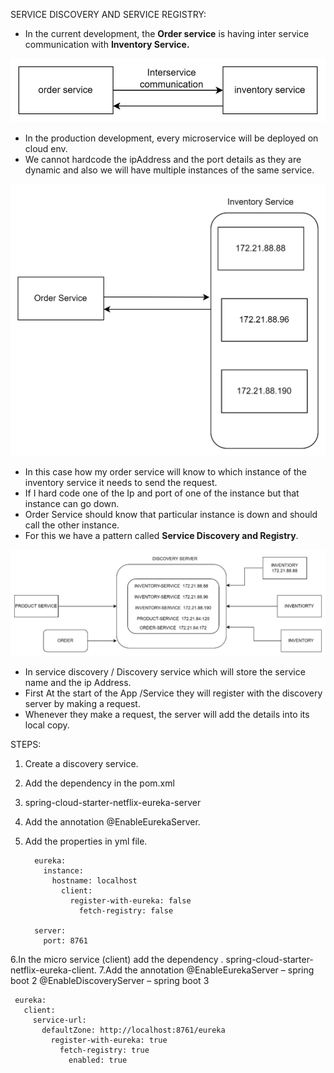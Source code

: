 SERVICE DISCOVERY AND SERVICE REGISTRY:

- In the current development, the **Order service** is having inter service communication with **Inventory Service.**

![secomm.png](secomm.png)

- In the production development, every microservice will be deployed on cloud env.
- We cannot hardcode the ipAddress and the port details as they are dynamic and also we will have multiple instances of the same service.

![orderinventory.png](orderinventory.png)

- In this case how my order service will know to which instance of the inventory service it needs to send the request.
- If I hard code one of the Ip and port of one of the instance but that instance can go down.
- Order Service should know that particular instance is down and should call the other instance.
- For this we have a pattern called **Service Discovery and Registry**.

![servicediscovery.png](servicediscovery.png)

- In service discovery / Discovery service which will store the service name and the ip Address.
- First At the start of the App /Service they will register with the discovery server by making a request.
- Whenever they make a request, the server will add the details into its local copy.

STEPS:

1. Create a discovery service.
2. Add the dependency in the pom.xml
3. spring-cloud-starter-netflix-eureka-server
4. Add the annotation @EnableEurekaServer.
5. Add the properties in yml file. 


         eureka:
           instance:
             hostname: localhost
               client:
                 register-with-eureka: false
                   fetch-registry: false

         server:
           port: 8761


6.In the micro service (client) add the dependency .
  spring-cloud-starter-netflix-eureka-client.
7.Add the annotation 
  @EnableEurekaServer – spring boot 2
  @EnableDiscoveryServer – spring boot 3

     eureka:
       client:
         service-url:
           defaultZone: http://localhost:8761/eureka
             register-with-eureka: true
               fetch-registry: true
                 enabled: true
